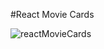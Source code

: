 #React Movie Cards

![reactMovieCards](https://user-images.githubusercontent.com/58882791/71478601-7ffe8680-2816-11ea-8aae-0659b35e0d86.png)

